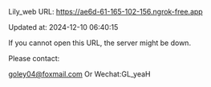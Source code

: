 Lily_web URL: https://ae6d-61-165-102-156.ngrok-free.app

Updated at: 2024-12-10 06:40:15

If you cannot open this URL, the server might be down.

Please contact: 

goley04@foxmail.com Or Wechat:GL_yeaH